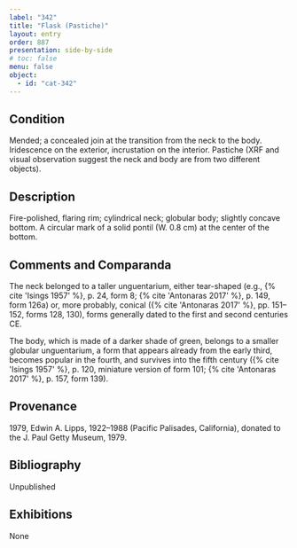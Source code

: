 ```yaml
---
label: "342"
title: "Flask (Pastiche)"
layout: entry
order: 887
presentation: side-by-side
# toc: false
menu: false
object:
  - id: "cat-342"
---
```


## Condition

Mended; a concealed join at the transition from the neck to the body. Iridescence on the exterior, incrustation on the interior. Pastiche (XRF and visual observation suggest the neck and body are from two different objects).

## Description

Fire-polished, flaring rim; cylindrical neck; globular body; slightly concave bottom. A circular mark of a solid pontil (W. 0.8 cm) at the center of the bottom.

## Comments and Comparanda

The neck belonged to a taller unguentarium, either tear-shaped (e.g., {% cite 'Isings 1957' %}, p. 24, form 8; {% cite 'Antonaras 2017' %}, p. 149, form 126a) or, more probably, conical ({% cite 'Antonaras 2017' %}, pp. 151–152, forms 128, 130), forms generally dated to the first and second centuries CE.

The body, which is made of a darker shade of green, belongs to a smaller globular unguentarium, a form that appears already from the early third, becomes popular in the fourth, and survives into the fifth century ({% cite 'Isings 1957' %}, p. 120, miniature version of form 101; {% cite 'Antonaras 2017' %}, p. 157, form 139).

## Provenance

1979, Edwin A. Lipps, 1922–1988 (Pacific Palisades, California), donated to the J. Paul Getty Museum, 1979.

## Bibliography

Unpublished

## Exhibitions

None